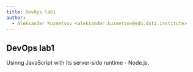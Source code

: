 ```yaml
---
title: DevOps lab1
author:
  - Aleksander Kuznetsov <aleksander.kuznetsov@edu.dsti.institute>
---
```


## DevOps lab1

Usinng JavaScript with its server-side runtime - Node.js.
